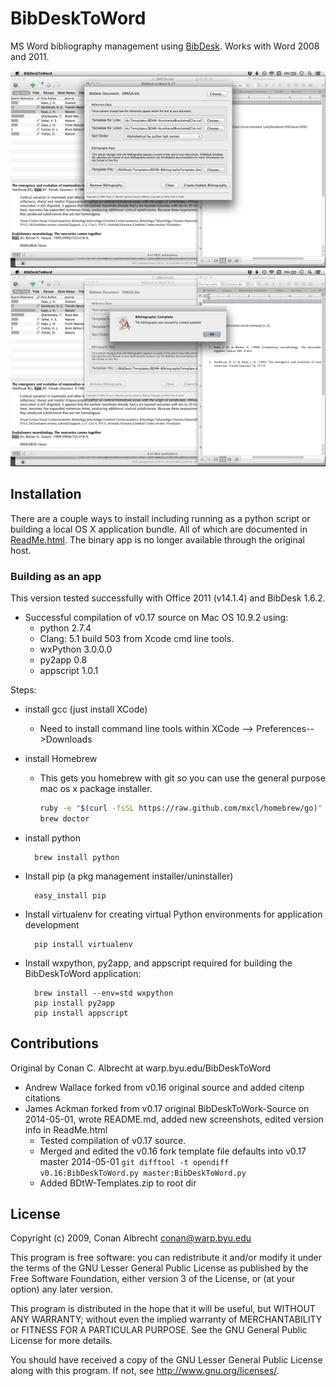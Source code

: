 # BibDeskToWord

MS Word bibliography management using [BibDesk](http://bibdesk.sourceforge.net). Works with Word 2008 and 2011.

![](assets/Screen_Shot_2014-04-30_at_9.27.37_AM.png)
![](assets/Screen_Shot_2014-04-30_at_9.29.16_AM.png)




## Installation

There are a couple ways to install including running as a python script or building a local OS X application bundle. All of which are documented in [ReadMe.html](ReadMe.html). The binary app is no longer available through the original host.

### Building as an app
This version tested successfully with Office 2011 (v14.1.4) and BibDesk 1.6.2.

* Successful compilation of v0.17 source on Mac OS 10.9.2 using: 
	* python 2.7.4
	* Clang: 5.1 build 503 from Xcode cmd line tools. 
	* wxPython 3.0.0.0
	* py2app 0.8
	* appscript 1.0.1

Steps: 

* install gcc (just install XCode)
	* Need to install command line tools within XCode --> Preferences-->Downloads
* install Homebrew
	* This gets you homebrew with git so you can use the general purpose mac os x package installer.
		```bash
		ruby -e "$(curl -fsSL https://raw.github.com/mxcl/homebrew/go)"
		brew doctor
		```
* install python 

		brew install python
	
* Install pip (a pkg management installer/uninstaller)

		easy_install pip

* Install virtualenv for creating virtual Python environments for application development

		pip install virtualenv

* Install wxpython, py2app, and appscript required for building the BibDeskToWord application:  

		brew install --env=std wxpython  	
		pip install py2app
		pip install appscript  




## Contributions 

Original by Conan C. Albrecht at warp.byu.edu/BibDeskToWord

* Andrew Wallace forked from v0.16 original source and added citenp citations
* James Ackman forked from v0.17 original BibDeskToWork-Source on 2014-05-01, wrote README.md, added new screenshots, edited version info in ReadMe.html
	* Tested compilation of v0.17 source.
	* Merged and edited the v0.16 fork template file defaults into v0.17 master 2014-05-01
		```git difftool -t opendiff v0.16:BibDeskToWord.py master:BibDeskToWord.py```
	* Added BDtW-Templates.zip to root dir

## License

Copyright (c) 2009, Conan Albrecht <conan@warp.byu.edu>

This program is free software: you can redistribute it and/or modify
it under the terms of the GNU Lesser General Public License as published by
the Free Software Foundation, either version 3 of the License, or
(at your option) any later version.

This program is distributed in the hope that it will be useful,
but WITHOUT ANY WARRANTY; without even the implied warranty of
MERCHANTABILITY or FITNESS FOR A PARTICULAR PURPOSE.  See the
GNU General Public License for more details.

You should have received a copy of the GNU Lesser General Public License
along with this program.  If not, see <http://www.gnu.org/licenses/>.
